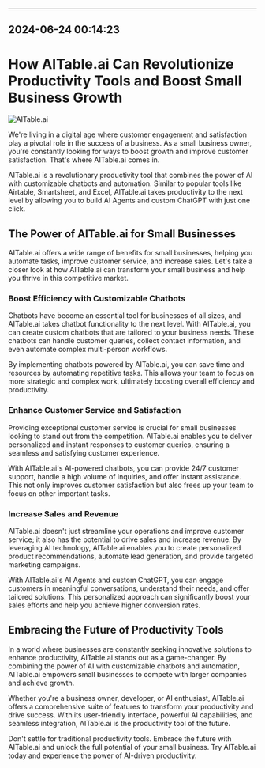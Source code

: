

---------------------------------------------
2024-06-24 00:14:23
---------------------------------------------

# How AITable.ai Can Revolutionize Productivity Tools and Boost Small Business Growth

![AITable.ai](https://assets-global.website-files.com/637e5037f3ef83b76dcfc8f9/651495674c9b651b3956d264_How%20to%20Maximize%20Small%20Business%20Growth%20with%20Chatbots.png)

We're living in a digital age where customer engagement and satisfaction play a pivotal role in the success of a business. As a small business owner, you're constantly looking for ways to boost growth and improve customer satisfaction. That's where AITable.ai comes in.

AITable.ai is a revolutionary productivity tool that combines the power of AI with customizable chatbots and automation. Similar to popular tools like Airtable, Smartsheet, and Excel, AITable.ai takes productivity to the next level by allowing you to build AI Agents and custom ChatGPT with just one click.

## The Power of AITable.ai for Small Businesses

AITable.ai offers a wide range of benefits for small businesses, helping you automate tasks, improve customer service, and increase sales. Let's take a closer look at how AITable.ai can transform your small business and help you thrive in this competitive market.

### Boost Efficiency with Customizable Chatbots

Chatbots have become an essential tool for businesses of all sizes, and AITable.ai takes chatbot functionality to the next level. With AITable.ai, you can create custom chatbots that are tailored to your business needs. These chatbots can handle customer queries, collect contact information, and even automate complex multi-person workflows.

By implementing chatbots powered by AITable.ai, you can save time and resources by automating repetitive tasks. This allows your team to focus on more strategic and complex work, ultimately boosting overall efficiency and productivity.

### Enhance Customer Service and Satisfaction

Providing exceptional customer service is crucial for small businesses looking to stand out from the competition. AITable.ai enables you to deliver personalized and instant responses to customer queries, ensuring a seamless and satisfying customer experience.

With AITable.ai's AI-powered chatbots, you can provide 24/7 customer support, handle a high volume of inquiries, and offer instant assistance. This not only improves customer satisfaction but also frees up your team to focus on other important tasks.

### Increase Sales and Revenue

AITable.ai doesn't just streamline your operations and improve customer service; it also has the potential to drive sales and increase revenue. By leveraging AI technology, AITable.ai enables you to create personalized product recommendations, automate lead generation, and provide targeted marketing campaigns.

With AITable.ai's AI Agents and custom ChatGPT, you can engage customers in meaningful conversations, understand their needs, and offer tailored solutions. This personalized approach can significantly boost your sales efforts and help you achieve higher conversion rates.

## Embracing the Future of Productivity Tools

In a world where businesses are constantly seeking innovative solutions to enhance productivity, AITable.ai stands out as a game-changer. By combining the power of AI with customizable chatbots and automation, AITable.ai empowers small businesses to compete with larger companies and achieve growth.

Whether you're a business owner, developer, or AI enthusiast, AITable.ai offers a comprehensive suite of features to transform your productivity and drive success. With its user-friendly interface, powerful AI capabilities, and seamless integration, AITable.ai is the productivity tool of the future.

Don't settle for traditional productivity tools. Embrace the future with AITable.ai and unlock the full potential of your small business. Try AITable.ai today and experience the power of AI-driven productivity.